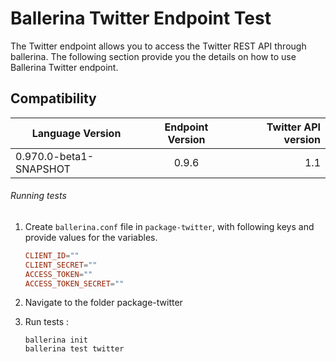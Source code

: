 # Ballerina Twitter Endpoint Test

The Twitter endpoint allows you to access the Twitter REST API through ballerina. The following section provide you the details on how to use Ballerina 
Twitter endpoint.

## Compatibility
| Language Version        | Endpoint Version          | Twitter API version  |
| ------------- |:-------------:| -----:|
| 0.970.0-beta1-SNAPSHOT | 0.9.6 | 1.1 |


###### Running tests

1. Create `ballerina.conf` file in `package-twitter`, with following keys and provide values for the variables.
    
    ```.conf
    CLIENT_ID=""
    CLIENT_SECRET=""
    ACCESS_TOKEN=""
    ACCESS_TOKEN_SECRET=""
    ```
2. Navigate to the folder package-twitter

3. Run tests :

    ```
    ballerina init
    ballerina test twitter
   ```
